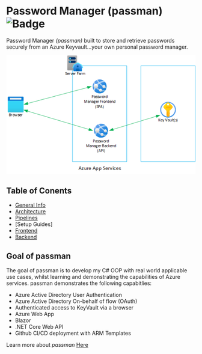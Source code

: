 # Password Manager (passman) ![Badge](https://github.com/willjonesazureadmin/passwordmanager/actions/workflows/deploy-production.yml/badge.svg) 

Password Manager *(passman)* built to store and retrieve passwords securely from an Azure Keyvault...your own personal password manager. 

![Passman Architecture](/docs/images/passman-architecture.png)
## Table of Conents

* [General Info](https://passman.azurewebsites.net)
* [Architecture](/docs/architecture/readme.md)
* [Pipelines](/docs/pipelines/readme.md)
* [Setup Guides]
* [Frontend](https://github.com/willjonesazureadmin/passwordmanager/frontend/readme.md)
* [Backend](https://github.com/willjonesazureadmin/passwordmanager/backend/readme.md)

## Goal of passman 
The goal of passman is to develop my C# OOP with real world applicable use cases, whilst learning and demonstrating the capabilities of Azure services. passman demonstrates the following capabitlies:

* Azure Active Directory User Authentication
* Azure Active Directory On-behalf of flow (OAuth)
* Authenticated access to KeyVault via a browser
* Azure Web App
* Blazor
* .NET Core Web API
* Github CI/CD deployment with ARM Templates

Learn more about *passman* [Here](https://passman.azurewebsites.net)





